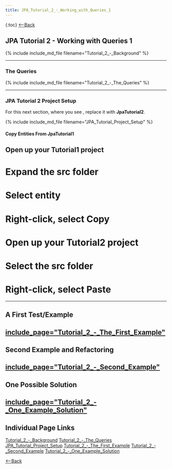 ```yaml
---
title: JPA_Tutorial_2_-_Working_with_Queries_1
---
```

{:toc}
[<--Back](EJB_3_and_Java_Persistence_API)

## JPA Tutorial 2 - Working with Queries 1
{% include include_md_file filename="Tutorial_2_-_Background" %}

----

### The Queries

{% include include_md_file filename="Tutorial_2_-_The_Queries" %}

----

### JPA Tutorial 2 Project Setup
For this next section, where you see **<project>**, replace it with **JpaTutorial2**.

{% include include_md_file filename="JPA_Tutorial_Project_Setup" %}
#### Copy Entities From JpaTutorial1
## Open up your **Tutorial1** project
# Expand the **src** folder
# Select **entity**
# Right-click, select Copy
# Open up your Tutorial2 project
# Select the **src** folder
# Right-click, select Paste
----
## A First Test/Example
[include_page="Tutorial_2_-_The_First_Example"](include_page="Tutorial_2_-_The_First_Example")
----
## Second Example and Refactoring
[include_page="Tutorial_2_-_Second_Example"](include_page="Tutorial_2_-_Second_Example")
----
## One Possible Solution
[include_page="Tutorial_2_-_One_Example_Solution"](include_page="Tutorial_2_-_One_Example_Solution")
----
## Individual Page Links
[Tutorial_2_-_Background](Tutorial_2_-_Background)
[Tutorial_2_-_The_Queries](Tutorial_2_-_The_Queries)
[JPA_Tutorial_Project_Setup](JPA_Tutorial_Project_Setup)
[Tutorial_2_-_The_First_Example](Tutorial_2_-_The_First_Example)
[Tutorial_2_-_Second_Example](Tutorial_2_-_Second_Example)
[Tutorial_2_-_One_Example_Solution](Tutorial_2_-_One_Example_Solution)

[<--Back](EJB_3_and_Java_Persistence_API)
